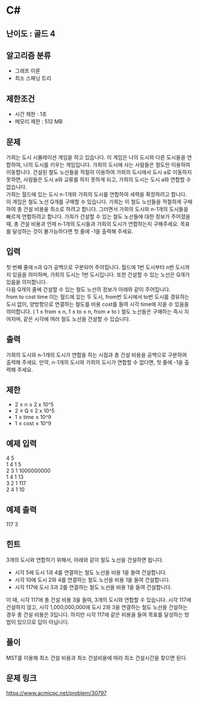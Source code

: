 # C#

## 난이도 : 골드 4

## 알고리즘 분류
  - 그래프 이론
  - 최소 스패닝 트리

## 제한조건
  - 시간 제한 : 1초
  - 메모리 제한 : 512 MB

## 문제
가희는 도시 시뮬레이션 게임을 하고 있습니다. 이 게임은 나의 도시와 다른 도시들을 연합하여, 나의 도시를 키우는 게임입니다. 가희의 도시에 사는 사람들은 철도만 이용하여 이동합니다. 건설된 철도 노선들을 적절히 이용하여 가희의 도시에서 도시 a로 이동하지 못하면, 사람들은 도시 a와 교류를 하지 못하게 되고, 가희의 도시는 도시 a와 연합할 수 없습니다.<br/>
가희는 월드에 있는 도시 n-1개와 가희의 도시를 연합하여 세력을 확장하려고 합니다. 이 게임은 철도 노선 Q개를 구매할 수 있습니다. 가희는 이 철도 노선들을 적절하게 구매하여 총 건설 비용을 최소로 하려고 합니다. 그러면서 가희의 도시와 n-1개의 도시들을 빠르게 연합하려고 합니다. 가희가 건설할 수 있는 철도 노선들에 대한 정보가 주어졌을 때, 총 건설 비용과 언제 n-1개의 도시들과 가희의 도시가 연합하는지 구해주세요. 목표를 달성하는 것이 불가능하다면 첫 줄에 -1을 출력해 주세요.<br/>

## 입력
첫 번째 줄에 n과 Q가 공백으로 구분되어 주어집니다. 월드에 1번 도시부터 n번 도시까지 있음을 의미하며, 가희의 도시는 1번 도시입니다. 또한 건설할 수 있는 노선은 Q개가 있음을 의미합니다.<br/>
다음 Q개의 줄에 건설할 수 있는 철도 노선의 정보가 아래와 같이 주어집니다.<br/>
from to cost time 이는 월드에 있는 두 도시, from번 도시에서 to번 도시를 경유하는 도시 없이, 양방향으로 연결하는 철도를 비용 cost를 들여 시각 time에 지을 수 있음을 의미합니다. ( 1 ≤ from ≤ n, 1 ≤ to ≤ n, from ≠ to ) 철도 노선들은 구매하는 즉시 지어지며, 같은 시각에 여러 철도 노선을 건설할 수 있습니다.<br/>

## 출력
가희의 도시와 n-1개의 도시가 연합을 하는 시점과 총 건설 비용을 공백으로 구분하여 출력해 주세요. 만약, n-1개의 도시와 가희의 도시가 연합할 수 없다면, 첫 줄에 -1을 출력해 주세요.<br/>

## 제한
  - 2 ≤ n ≤ 2 x 10^5
  - 2 ≤ Q ≤ 2 x 10^5
  - 1 ≤ time ≤ 10^9
  - 1 ≤ cost ≤ 10^9

## 예제 입력
4 5<br/>
1 4 1 5<br/>
2 3 1 1000000000<br/>
1 4 1 13<br/>
3 2 1 117<br/>
2 4 1 10<br/>

## 예제 출력
117 3<br/>

## 힌트
3개의 도시와 연합하기 위해서, 아래와 같이 철도 노선을 건설하면 됩니다.<br/>

  - 시각 5에 도시 1과 4를 연결하는 철도 노선을 비용 1을 들여 건설합니다.
  - 시각 10에 도시 2와 4를 연결하는 철도 노선을 비용 1을 들여 건설합니다.
  - 시각 117에 도시 3과 2를 연결하는 철도 노선을 비용 1을 들여 건설합니다.

이 때, 시각 117에 총 건설 비용 3을 들여, 3개의 도시와 연합할 수 있습니다. 시각 117에 건설하지 않고, 시각 1,000,000,000에 도시 2와 3을 연결하는 철도 노선을 건설하는 경우 총 건설 비용은 3입니다. 하지만 시각 117에 같은 비용을 들여 목표를 달성하는 방법이 있으므로 답이 아닙니다.<br/>

## 풀이
MST를 이용해 최소 건설 비용과 최소 건설비용에 따라 최소 건설시간을 찾으면 된다.<br/>

## 문제 링크
https://www.acmicpc.net/problem/30797